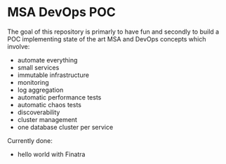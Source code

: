 # MSA DevOps POC

The goal of this repository is primarly to have fun and secondly to build a POC implementing state of the art MSA and DevOps concepts which involve:
* automate everything
* small services
* immutable infrastructure
* monitoring
* log aggregation
* automatic performance tests
* automatic chaos tests
* discoverability
* cluster management
* one database cluster per service


Currently done:
* hello world with Finatra
